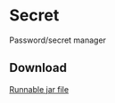 Secret
=

Password/secret manager

Download
-

[Runnable jar file](https://www.dropbox.com/s/pnhl8887wo7g2m9/secrets.jar?dl=0)
